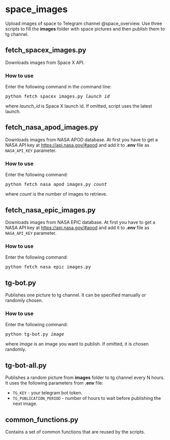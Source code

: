 # space_images
 
Upload images of space to Telegram channel @space_overview. Use three scripts to fill the **images** folder with space pictures and then publish them to tg channel. 
 
## fetch_spacex_images.py
Downloads images from Space X API. 

### How to use

Enter the following command in the command line: 

<pre>python fetch_spacex_images.py <i>launch_id</i></pre>

where *launch_id* is Space X launch id. If omitted, script uses the latest launch. 

## fetch_nasa_apod_images.py
Downloads images from NASA APOD database. At first you have to get a NASA API key at https://api.nasa.gov/#apod and add it to **.env** file as `NASA_API_KEY` parameter. 

### How to use

Enter the following command: 

<pre>python fetch_nasa_apod_images.py <i>count</i></pre>

where *count* is the number of images to retrieve.

## fetch_nasa_epic_images.py
Downloads images from NASA EPIC database. At first you have to get a NASA API key at https://api.nasa.gov/#apod and add it to **.env** file as `NASA_API_KEY` parameter. 

### How to use

Enter the following command: 

<pre>python fetch_nasa_epic_images.py</pre>

## tg-bot.py
Publishes one picture to tg channel. It can be specified manually or randomly chosen.

### How to use

Enter the following command: 

<pre>python tg-bot.py <i>image</i></pre>
where *image* is an image you want to publish. If omitted, it is chosen randomly.


## tg-bot-all.py
Publishes a random picture from **images** folder to tg channel every N hours. It uses the following parameters from **.env** file: 
- `TG_KEY` - your telegram bot token. 
- `TG_PUBLICATION_PERIOD` - number of hours to wait before publishing the next image. 

## common_functions.py
Contains a set of common functions that are reused by the scripts. 
